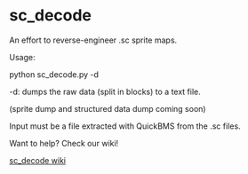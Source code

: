 # sc_decode
An effort to reverse-engineer .sc sprite maps.

Usage: 

python sc_decode.py -d <filename>

-d: dumps the raw data (split in blocks) to a text file.

(sprite dump and structured data dump coming soon)

Input must be a file extracted with QuickBMS from the .sc files.

Want to help? Check our wiki!

[sc_decode wiki](https://github.com/umop-aplsdn/sc_decode/wiki)